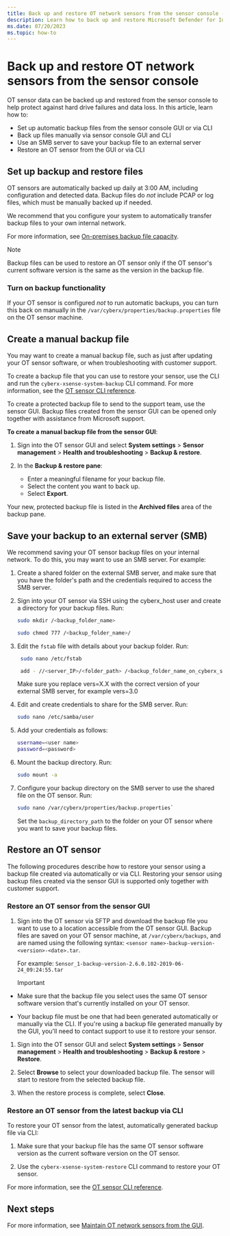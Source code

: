 ```yaml
---
title: Back up and restore OT network sensors from the sensor console - Microsoft Defender for IoT
description: Learn how to back up and restore Microsoft Defender for IoT OT network sensors from the sensor console.
ms.date: 07/20/2023
ms.topic: how-to
---
```


# Back up and restore OT network sensors from the sensor console

OT sensor data can be backed up and restored from the sensor console to help protect against hard drive failures and data loss. In this article, learn how to:

- Set up automatic backup files from the sensor console GUI or via CLI
- Back up files manually via sensor console GUI and CLI
- Use an SMB server to save your backup file to an external server
- Restore an OT sensor from the GUI or via CLI

## Set up backup and restore files

OT sensors are automatically backed up daily at 3:00 AM, including configuration and detected data. Backup files do *not* include PCAP or log files, which must be manually backed up if needed.

We recommend that you configure your system to automatically transfer backup files to your own internal network.

For more information, see [On-premises backup file capacity](references-data-retention.md#on-premises-backup-file-capacity).

> [!NOTE]
> Backup files can be used to restore an OT sensor only if the OT sensor's current software version is the same as the version in the backup file.

### Turn on backup functionality

If your OT sensor is configured *not* to run automatic backups, you can turn this back on manually in the `/var/cyberx/properties/backup.properties` file on the OT sensor machine.

## Create a manual backup file

You may want to create a manual backup file, such as just after updating your OT sensor software, or when troubleshooting with customer support.

To create a backup file that you can use to restore your sensor, use the CLI and run the `cyberx-xsense-system-backup` CLI command. For more information, see the [OT sensor CLI reference](cli-ot-sensor.md#start-an-immediate-unscheduled-backup).

To create a protected backup file to send to the support team, use the sensor GUI. Backup files created from the sensor GUI can be opened only together with assistance from Microsoft support.

**To create a manual backup file from the sensor GUI**:

1. Sign into the OT sensor GUI and select **System settings** > **Sensor management** > **Health and troubleshooting** > **Backup & restore**.

1. In the **Backup & restore pane**:

    - Enter a meaningful filename for your backup file.
    - Select the content you want to back up.
    - Select **Export**.

Your new, protected backup file is listed in the **Archived files** area of the backup pane.

## Save your backup to an external server (SMB)

We recommend saving your OT sensor backup files on your internal network. To do this, you may want to use an SMB server. For example:

1. Create a shared folder on the external SMB server, and make sure that you have the folder's path and the credentials required to access the SMB server.

1. Sign into your OT sensor via SSH using the cyberx_host user and create a directory for your backup files. Run:
    ```bash
    sudo mkdir /<backup_folder_name>

    sudo chmod 777 /<backup_folder_name>/
    ```

1. Edit the `fstab` file with details about your backup folder. Run:
    
   ```bash
    sudo nano /etc/fstab

    add - //<server_IP>/<folder_path> /<backup_folder_name_on_cyberx_server> cifs rw,credentials=/etc/samba/user,vers=X.X,file_mode=0777,dir_mode=0777
   ```
   Make sure you replace vers=X.X with the correct version of your external SMB server, for example vers=3.0

1. Edit and create credentials to share for the SMB server. Run:

    ```bash
    sudo nano /etc/samba/user
    ```

1. Add your credentials as follows:

   ```bash
   username=<user name>
   password=<password>
   ```

1. Mount the backup directory. Run:

    ```bash
    sudo mount -a
    ```

1. Configure your backup directory on the SMB server to use the shared file on the OT sensor. Run:

    ```bash
    sudo nano /var/cyberx/properties/backup.properties`
    ```

    Set the `backup_directory_path` to the folder on your OT sensor where you want to save your backup files.

## Restore an OT sensor

The following procedures describe how to restore your sensor using a backup file created via automatically or via CLI. Restoring your sensor using backup files created via the sensor GUI is supported only together with customer support.

### Restore an OT sensor from the sensor GUI

1. Sign into the OT sensor via SFTP and download the backup file you want to use to a location accessible from the OT sensor GUI. 
    Backup files are saved on your OT sensor machine, at `/var/cyberx/backups`, and are named using the following syntax: `<sensor name>-backup-version-<version>-<date>.tar`.

    For example: `Sensor_1-backup-version-2.6.0.102-2019-06-24_09:24:55.tar`

    > [!IMPORTANT]
    > 
- Make sure that the backup file you select uses the same OT sensor software version that's currently installed on your OT sensor.

    > 
- Your backup file must be one that had been generated automatically or manually via the CLI. If you're using a backup file generated manually by the GUI, you'll need to contact support to use it to restore your sensor.

1. Sign into the OT sensor GUI and select **System settings** > **Sensor management** > **Health and troubleshooting** > **Backup & restore** > **Restore**.

1. Select **Browse** to select your downloaded backup file. The sensor will start to restore from the selected backup file.

1. When the restore process is complete, select **Close**.

### Restore an OT sensor from the latest backup via CLI

To restore your OT sensor from the latest, automatically generated backup file via CLI:

1. Make sure that your backup file has the same OT sensor software version as the current software version on the OT sensor.

1. Use the `cyberx-xsense-system-restore` CLI command to restore your OT sensor.

For more information, see the [OT sensor CLI reference](cli-ot-sensor.md#start-an-immediate-unscheduled-backup).

## Next steps

For more information, see [Maintain OT network sensors from the GUI](how-to-manage-individual-sensors.md).